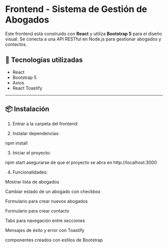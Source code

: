# Frontend - Sistema de Gestión de Abogados

Este frontend está construido con **React** y utiliza **Bootstrap 5** para el diseño visual. Se conecta a una API RESTful en Node.js para gestionar abogados y contactos.

## 🚀 Tecnologías utilizadas

- React
- Bootstrap 5
- Axios
- React Toastify

---

## 📦 Instalación

1. Entrar a la carpeta del frontend:

2. Instalar dependencias:

npm install

3. Iniciar el proyecto:

npm start
asegurarse de que el proyecto se abra en http://localhost:3000

4. Funcionalidades:

Mostrar lista de abogados

Cambiar estado de un abogado con checkbox

Formulario para crear nuevos abogados

Formulario para crear contacto

Tabs para navegación entre secciones

Mensajes de éxito y error con Toastify

componentes creados con estilos de Bootstrap


